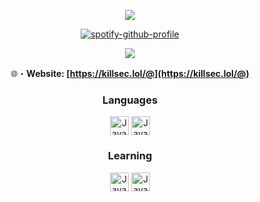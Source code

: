 <p align="center">
  <a href="https://killsec.lol/@"><img src="https://readme-typing-svg.herokuapp.com?font=VT323&size=100&color=280137&center=true&width=1200&height=140&lines=S+L+V+T;K+I+L+L+S+E+C;/+F+I+N+E"></a>
</p>

<div align="center">

[![spotify-github-profile](https://spotify-github-profile.vercel.app/api/view?uid=31sks57ezuxpkt5jwcmqcvl4hwyi&cover_image=true&theme=compact&show_offline=false&background_color=121212&interchange=false)](https://github.com/kittinan/spotify-github-profile)

<a href="https://discordapp.com/users/1089715504907817001" target="_blank"> <img src="https://discord.c99.nl/widget/theme-2/1089715504907817001.png"/></a>


🌐・**Website: [https://killsec.lol/@](https://killsec.lol/@)** 

### Languages
<img align="center" alt="Java" width="30px" src="https://cdn.jsdelivr.net/gh/devicons/devicon/icons/python/python-original.svg" />
<img align="center" alt="Java" width="30px" src="https://cdn.jsdelivr.net/gh/devicons/devicon/icons/javascript/javascript-original.svg" />

### Learning
<img align="center" alt="Java" width="30px" src="https://cdn.jsdelivr.net/gh/devicons/devicon/icons/c/c-original.svg" />
<img align="center" alt="Java" width="30px" src="https://cdn.jsdelivr.net/gh/devicons/devicon/icons/csharp/csharp-original.svg" />
